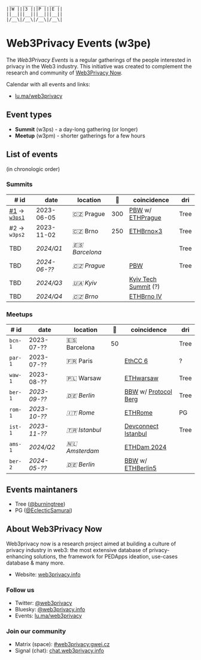 ```
 ____ ____ ____ ____ 
||W |||3 |||P |||E ||
||__|||__|||__|||__||
|/__\|/__\|/__\|/__\|
```


# Web3Privacy Events (w3pe)

The *Web3Privacy Events* is a regular gatherings of the people interested in privacy in the Web3 industry.
This initiative was created to complement the research and community of [Web3Privacy Now](https://web3privacy.info).

Calendar with all events and links:
* [lu.ma/web3privacy](https://lu.ma/web3privacy)

## Event types
* **Summit** (w3ps) - a day-long gathering (or longer)
* **Meetup** (w3pm) - shorter gatherings for a few hours

## List of events
(in chronologic order)

### Summits
| # id | date | location | 👥 | coincidence | dri |
| --- | --- | --- | --- | --- | --- |
| [#1](https://prague.web3privacy.info/) → [`w3ps1`](https://github.com/web3privacy/w3ps1) | 2023-06-05 | 🇨🇿 Prague | 300 | [PBW](https://prgblockweek.com/) w/ [ETHPrague](https://ethprague.com/) | Tree |
| #2 → `w3ps2` | 2023-11-02 | 🇨🇿 Brno | 250 | [ETHBrno×3](https://ethbrno.cz/) | Tree |
| TBD | *2024/Q1* | *🇪🇸 Barcelona* ||| Tree |
| TBD | *2024-06-??* | *🇨🇿 Prague* || [PBW](https://prgblockweek.com/) | Tree |
| TBD | *2024/Q3* | *🇺🇦 Kyiv* || [Kyiv Tech Summit](https://www.kyivtechsummit.com/) (?) ||
| TBD | *2024/Q4* | *🇨🇿 Brno* || [ETHBrno IV](https://ethbrno.cz/) ||

### Meetups
| # id | date | location | 👥 | coincidence | dri |
| --- | --- | --- | --- | --- | --- |
| `bcn-1` | 2023-07-?? | 🇪🇸 Barcelona | 50 |  | Tree |
| `par-1` | 2023-07-?? | 🇫🇷 Paris || [EthCC 6](https://www.ethcc.io/) | ? |
| `waw-1` | 2023-08-?? | 🇵🇱 Warsaw || [ETHwarsaw](https://www.ethwarsaw.dev/) | Tree |
| `ber-1` | *2023-09-??* | *🇩🇪 Berlin* || [BBW](https://ethrome.org/) w/ [Protocol Berg](https://protocol.berlin/) | Tree |
| `rom-1` | *2023-10-??* | *🇮🇹 Rome* || [ETHRome](https://ethrome.org/) | PG |
| `ist-1` | *2023-11-??* | *🇹🇷 Istanbul* || [Devconnect Istanbul](https://devconnect.org/) | Tree |
| `ams-1` | *2024/Q2* | *🇳🇱 Amsterdam* || [ETHDam 2024](https://www.ethdam.com/) ||
| `ber-2` | *2024-05-??* | *🇩🇪 Berlin* || [BBW](https://blockchainweek.berlin/) w/ [ETHBerlin5](https://ethberlin.ooo/) ||

## Events maintaners

- Tree ([@burningtree](https://github.com/burningtree))
- PG ([@EclecticSamurai](https://github.com/EclecticSamurai))

## About Web3Privacy Now

Web3privacy now is a research project aimed at building a culture of privacy industry in web3: the most extensive database of privacy-enhancing solutions, the framework for PEDApps ideation, use-cases database & many more.
- Website: [web3privacy.info](http://web3privacy.info/)

### Follow us
- Twitter: [@web3privacy](http://twitter.com/web3privacy)
- Bluesky: [@web3privacy.info](https://staging.bsky.app/profile/web3privacy.info)
- Events: [lu.ma/web3privacy](https://lu.ma/web3privacy)

### Join our community
- Matrix (space): [#web3privacy:gwei.cz](https://matrix.to/#/#web3privacy:gwei.cz)
- Signal (chat): [chat.web3privacy.info](https://chat.web3privacy.info/)
